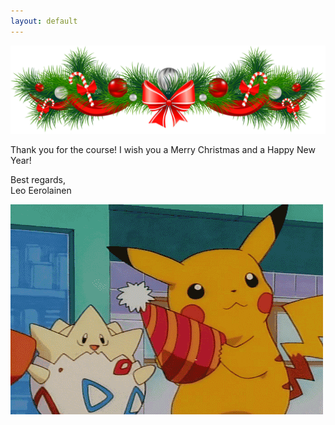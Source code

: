 ```yaml
---
layout: default
---
```

![ ](/assets/img/chr.png)


Thank you for the course! I wish you a Merry Christmas and a Happy New Year!  
  
Best regards,  
Leo Eerolainen  
  
![ ](/assets/img/pika.gif)